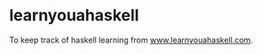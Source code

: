 learnyouahaskell
================

To keep track of haskell learning from www.learnyouahaskell.com.
